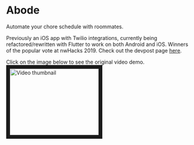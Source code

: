 # Abode

Automate your chore schedule with roommates.

Previously an iOS app with Twilio integrations, currently being refactored/rewritten with Flutter to work on both Android and iOS.
Winners of the popular vote at nwHacks 2019. Check out the devpost page [here](https://devpost.com/software/abode-tn9hc8).

Click on the image below to see the original video demo.  
<a href="http://www.youtube.com/watch?feature=player_embedded&v=b9wnkDnB6bI
" target="_blank"><img src="http://img.youtube.com/vi/b9wnkDnB6bI/0.jpg" 
alt="Video thumbnail" width="240" height="180" border="10" /></a>
